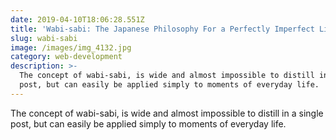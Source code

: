 ```yaml
---
date: 2019-04-10T18:06:28.551Z
title: 'Wabi-sabi: The Japanese Philosophy For a Perfectly Imperfect Life'
slug: wabi-sabi
image: /images/img_4132.jpg
category: web-development
description: >-
  The concept of wabi-sabi, is wide and almost impossible to distill in a single
  post, but can easily be applied simply to moments of everyday life.
---
```

The concept of wabi-sabi, is wide and almost impossible to distill in a single post, but can easily be applied simply to moments of everyday life.
